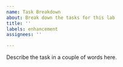```yaml
---
name: Task Breakdown
about: Break down the tasks for this lab
title: ''
labels: enhancement
assignees: ''

---
```


Describe the task in a couple of words here.
